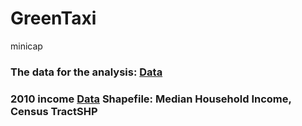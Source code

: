 # GreenTaxi
minicap
### The data for the analysis:  [Data](https://github.com/lx565/PUI-Extra-Credit/tree/master/Data)
### 2010 income [Data](http://data.beta.nyc/dataset/median-household-income-2010-census-tracts) Shapefile: Median Household Income, Census TractSHP 
